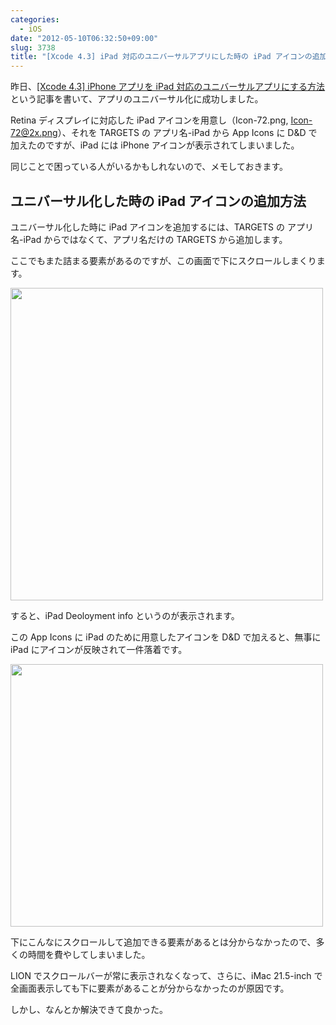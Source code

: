```yaml
---
categories:
  - iOS
date: "2012-05-10T06:32:50+09:00"
slug: 3738
title: "[Xcode 4.3] iPad 対応のユニバーサルアプリにした時の iPad アイコンの追加方法"
---
```


昨日、[[Xcode 4.3] iPhone アプリを iPad 対応のユニバーサルアプリにする方法](http://rakuishi.com/archives/3733/)という記事を書いて、アプリのユニバーサル化に成功しました。

Retina ディスプレイに対応した iPad アイコンを用意し（Icon-72.png, Icon-72@2x.png）、それを TARGETS の アプリ名-iPad から App Icons に D&D で加えたのですが、iPad には iPhone アイコンが表示されてしまいました。

同じことで困っている人がいるかもしれないので、メモしておきます。

## ユニバーサル化した時の iPad アイコンの追加方法

ユニバーサル化した時に iPad アイコンを追加するには、TARGETS の アプリ名-iPad からではなくて、アプリ名だけの TARGETS から追加します。

ここでもまた詰まる要素があるのですが、この画面で下にスクロールしまくります。

<img alt="" src="/images/2012/05/3738_1.png" width="500" height="500">

すると、iPad Deoloyment info というのが表示されます。

この App Icons に iPad のために用意したアイコンを D&D で加えると、無事に iPad にアイコンが反映されて一件落着です。

<img alt="" src="/images/2012/05/3738_2.png" width="500" height="420">

下にこんなにスクロールして追加できる要素があるとは分からなかったので、多くの時間を費やしてしまいました。

LION でスクロールバーが常に表示されなくなって、さらに、iMac 21.5-inch で全画面表示しても下に要素があることが分からなかったのが原因です。

しかし、なんとか解決できて良かった。
